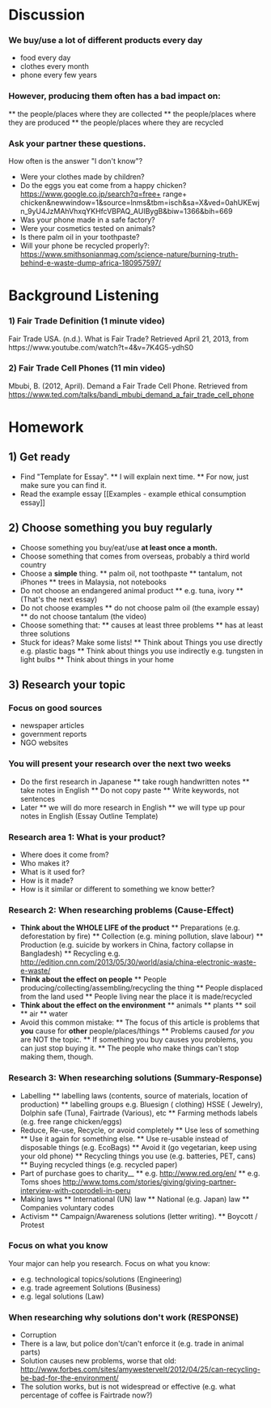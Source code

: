 # Discussion
### We buy/use a lot of different products every day
* food every day
* clothes every month
* phone every few years

### However, producing them often has a bad impact on:
** the people/places where they are collected
** the people/places where they are produced
** the people/places where they are recycled

### Ask your partner these questions.
How often is the answer "I don't know"?
* Were your clothes made by children?
* Do the eggs you eat come from a happy chicken? https://www.google.co.jp/search?q=free+ range+ chicken&newwindow=1&source=lnms&tbm=isch&sa=X&ved=0ahUKEwjn_9yU4JzMAhVhxqYKHfcVBPAQ_AUIBygB&biw=1366&bih=669
* Was your phone made in a safe factory?
* Were your cosmetics tested on animals?
* Is there palm oil in your toothpaste?
* Will your phone be recycled properly?: https://www.smithsonianmag.com/science-nature/burning-truth-behind-e-waste-dump-africa-180957597/

# Background Listening
### 1) Fair Trade Definition  (1 minute video)
<ref>
Fair Trade USA. (n.d.). What is Fair Trade? Retrieved April 21, 2013, from  https://www.youtube.com/watch?t=4&v=7K4G5-ydhS0 
</ref>

### 2) Fair Trade Cell Phones (11 min video)
<ref>

Mbubi, B. (2012, April). Demand a Fair Trade Cell Phone. Retrieved from <a href = "https://www.ted.com/talks/bandi_mbubi_demand_a_fair_trade_cell_phone">https://www.ted.com/talks/bandi_mbubi_demand_a_fair_trade_cell_phone</a>

</ref>
 

# Homework 
## 1) Get ready
* Find "Template for Essay". 
** I will explain next time. 
** For now, just make sure you can find it.
* Read the example essay [[Examples - example ethical consumption essay]]

## 2) Choose something you buy regularly
* Choose something you buy/eat/use __at least once a month.__
* Choose something that comes from overseas, probably a third world country
* Choose a __simple__ thing.
** palm oil, not toothpaste
** tantalum, not iPhones
** trees in Malaysia, not notebooks
* Do not choose an endangered animal product 
** e.g. tuna, ivory
** (That's the next essay)
* Do not choose examples
** do not choose palm oil (the example essay)
** do not choose tantalum (the video)
* Choose something that:
** causes at least three problems
** has at least three solutions
* Stuck for ideas? Make some lists!
** Think about Things you use directly e.g. plastic bags
** Think about things you use indirectly e.g. tungsten in light bulbs
** Think about things in your home


## 3) Research your topic
### Focus on good sources
* newspaper articles
* government reports
* NGO websites

### You will present your research over the next two weeks
* Do the first research in Japanese
** take rough handwritten notes
** take notes in English
** Do not copy paste
** Write keywords, not sentences
* Later
** we will do more research in English
** we will type up pour notes in English (Essay Outline Template)


### Research area 1: What is your product?
* Where does it come from?
* Who makes it?
* What is it used for?
* How is it made?
* How is it similar or different to something we know better?

### Research 2: When researching problems (Cause-Effect)
*  __Think about the WHOLE LIFE of the product__
** Preparations (e.g. deforestation by fire)
** Collection (e.g. mining pollution, slave labour)
** Production (e.g. suicide by workers in China, factory collapse in Bangladesh)
** Recycling e.g. http://edition.cnn.com/2013/05/30/world/asia/china-electronic-waste-e-waste/
*  __Think about the effect on people__
** People producing/collecting/assembling/recycling the thing
** People displaced from the land used
** People living near the place it is made/recycled
*  __Think about the effect on the environment__
** animals
** plants
** soil
** air
** water
*  <red>Avoid this common mistake</red>:
** The focus of this article is problems that __you__ cause for __other__ people/places/things
** Problems caused _for you_ are NOT the topic. 
** If something you buy causes you problems, you can just stop buying it.
** The people who make things can't stop making them, though. 

### Research 3: When researching solutions (Summary-Response)
* Labelling
** labelling laws (contents, source of materials, location of production)
** labelling groups e.g. Bluesign ( clothing) HSSE ( Jewelry), Dolphin safe (Tuna), Fairtrade (Various), etc
** Farming methods labels (e.g. free range chicken/eggs)
* Reduce, Re-use, Recycle, or avoid completely
** Use less of something
** Use it again for something else.
** Use re-usable instead of disposable things (e.g. EcoBags)
** Avoid it (go vegetarian, keep using your old phone)
** Recycling things you use (e.g. batteries, PET, cans)
** Buying recycled things (e.g. recycled paper)
* Part of purchase goes to charity__
** e.g. http://www.red.org/en/
** e.g. Toms shoes http://www.toms.com/stories/giving/giving-partner-interview-with-coprodeli-in-peru
* Making laws
** International (UN) law
** National (e.g. Japan) law
** Companies voluntary codes
* Activism
** Campaign/Awareness solutions (letter writing).
** Boycott / Protest

### Focus on what you know
Your major can help you research. Focus on what you know:
* e.g. technological topics/solutions (Engineering)
* e.g. trade agreement Solutions (Business)
* e.g. legal solutions (Law)

### When researching why solutions don't work (RESPONSE)
* Corruption
* There is a law, but police don't/can't enforce it (e.g. trade in animal parts)
* Solution causes new problems, worse that old: http://www.forbes.com/sites/amywestervelt/2012/04/25/can-recycling-be-bad-for-the-environment/
* The solution works, but is not widespread or effective (e.g. what percentage of coffee is Fairtrade now?)


